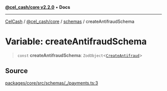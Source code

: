 [**@cel_cash/core v2.2.0**](../../README.md) • **Docs**

***

[CelCash](../../../../packages.md) / [@cel\_cash/core](../../README.md) / [schemas](../README.md) / createAntifraudSchema

# Variable: createAntifraudSchema

> `const` **createAntifraudSchema**: `ZodObject`\<[`CreateAntifraud`](../../index/type-aliases/CreateAntifraud.md)\>

## Source

[packages/core/src/schemas/\_/payments.ts:3](https://github.com/Pyxlab/celcash/blob/9e2eeefc75067a4b86d18d5bb144eb4446f097c2/packages/core/src/schemas/_/payments.ts#L3)
